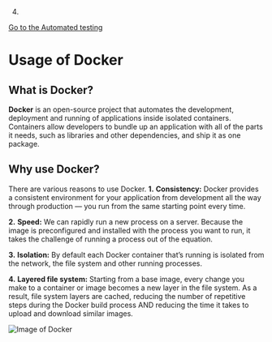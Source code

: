 4.

[Go to the Automated testing](https://github.com/hkstone14/Team-Project-1/blob/master/Automated_testing_usage.md)

# Usage of Docker

## What is Docker?

**Docker** is an open-source project that automates the development, deployment and running of applications inside isolated containers. Containers allow developers to bundle up an application with all of the parts it needs, such as libraries and other dependencies, and ship it as one package.

## Why use Docker?

There are various reasons to use Docker.
**1.** **Consistency:**
Docker provides a consistent environment for your application from development all the way through production — you run from the same starting point every time.

**2.** **Speed:**
We can rapidly run a new process on a server. Because the image is preconfigured and installed with the process you want to run, it takes the challenge of running a process out of the equation.

**3.** **Isolation:**
By default each Docker container that’s running is isolated from the network, the file system and other running processes.

**4.** **Layered file system:**
Starting from a base image, every change you make to a container or image becomes a new layer in the file system. As a result, file system layers are cached, reducing the number of repetitive steps during the Docker build process AND reducing the time it takes to upload and download similar images.

![Image of Docker](https://docs.docker.com/engine/images/engine-components-flow.png)